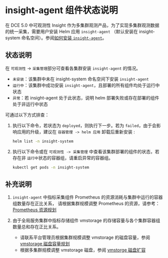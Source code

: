 # insight-agent 组件状态说明

在 DCE 5.0 中可观测性 Insight 作为多集群观测产品，为了实现多集群观测数据的统一采集，需要用户安装 Helm 应用 `insight-agent`
（默认安装在 insight-system 命名空间）。参阅[如何安装 `insight-agent`](./install-agent.md)。

## 状态说明

在 `可观测性` -> `采集管理`部分可查看各集群安装 `insight-agent` 的情况。

- `未安装`：该集群中未在 insight-system 命名空间下安装 `insight-agent`
- `运行中`：该集群中成功安装 `insight-agent`，且部署的所有组件均处于运行中状态
- `异常`：若 insight-agent 处于此状态，说明 helm 部署失败或存在部署的组件处于非运行中状态

可通过以下方式排查：

1.  执行以下命令，若状态为 `deployed`，则执行下一步。若为 `failed`，由于会影响应用的升级，建议在 `容器管理 -> helm 应用` 卸载后重新安装 :

    ```bash
    helm list -n insight-system
    ```

2.  执行以下命令或在 `可观测性 -> 采集管理` 中查看该集群部署的组件的状态，若存在非 `运行中`状态的容器组，请重启异常的容器组。

    ```bash
    kubectl get pods -n insight-system
    ```

## 补充说明

1. `insight-agent` 中指标采集组件 Prometheus 的资源消耗与集群中运行的容器组数量存在正比关系，
   请根据集群规模调整 Prometheus 的资源，请参考：[Prometheus 资源规划](../../best-practice/prometheus-res.md)

2. 由于全局服务集群中指标存储组件 vmstorage 的存储容量与各个集群容器组数量总和存在正比关系。

    - 请联系平台管理员根据集群规模调整 vmstorage 的磁盘容量，参阅 [vmstorage 磁盘容量规划](../../best-practice/vms-res-plan.md)
    - 根据多集群规模调整 vmstorage 磁盘，参阅 [vmstorge 磁盘扩容](../../best-practice/modify-vms-disk.md)
